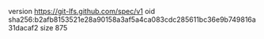 version https://git-lfs.github.com/spec/v1
oid sha256:b2afb8153521e28a90158a3af5a4ca083cdc285611bc36e9b749816a31dacaf2
size 875
